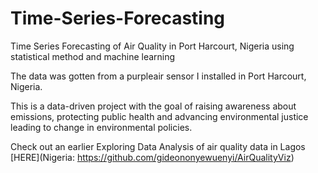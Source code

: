 # Time-Series-Forecasting

Time Series Forecasting of Air Quality in Port Harcourt, Nigeria using statistical method and machine learning

The data was gotten from a purpleair sensor I installed in Port Harcourt, Nigeria.

This is a data-driven project with the goal of raising awareness about emissions, protecting public health and advancing environmental justice leading to change in environmental policies.

Check out an earlier Exploring Data Analysis of air quality data in Lagos [HERE](Nigeria: https://github.com/gideononyewuenyi/AirQualityViz)

